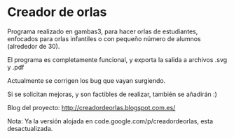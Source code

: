 # Creador de orlas

Programa realizado en gambas3, para hacer orlas de estudiantes, enfocados para orlas infantiles o con pequeño número de alumnos (alrededor de 30).

El programa es completamente funcional, y exporta la salida a archivos .svg y .pdf

Actualmente se corrigen los bug que vayan surgiendo.

Si se solicitan mejoras, y son factibles de realizar, también se añadirán :) 

Blog del proyecto: http://creadordeorlas.blogspot.com.es/

Nota:
Ya la versión alojada en code.google.com/p/creadordeorlas, esta desactualizada.
